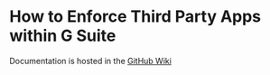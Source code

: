 # How to Enforce Third Party Apps within G Suite

Documentation is hosted in the [GitHub Wiki]

[GitHub Wiki]: https://github.com/samuel-sobrino/gsuite-oauth-third-party-app-report/wiki
